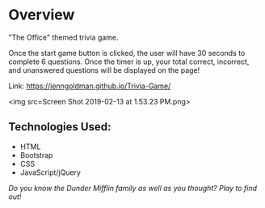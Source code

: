 # Overview

"The Office" themed trivia game.

Once the start game button is clicked, the user will have 30 seconds to complete 6 questions. Once the timer is up, your total correct, incorrect, and unanswered questions will be displayed on the page!

Link: https://jenngoldman.github.io/Trivia-Game/



<img src=Screen Shot 2019-02-13 at 1.53.23 PM.png> </img>


## Technologies Used:
- HTML
- Bootstrap
- CSS
- JavaScript/jQuery

*Do you know the Dunder Mifflin family as well as you thought? Play to find out!*


